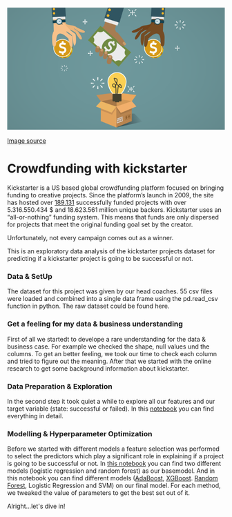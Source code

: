 ![](https://github.com/Ela-Bo/second_EDA_Project/blob/main/crowdfundin.png)

[Image source](https://www.travellerzee.com/how-to-plan-a-trip-with-zero-budget/)

# Crowdfunding with kickstarter

Kickstarter is a US based global crowdfunding platform focused on bringing funding to creative projects. 
Since the platform’s launch in 2009, the site has hosted over [189.131](https://www.kickstarter.com/help/stats?lang=de) successfully funded projects with over 5.316.550.434 $ and 18.623.561 million unique backers. 
Kickstarter uses an “all-or-nothing” funding system. This means that funds are only dispersed for projects that meet the original funding goal set by the creator.

Unfortunately, not every campaign comes out as a winner. 

This is an exploratory data analysis of the kickstarter projects dataset for predicting if a kickstarter project is going to be successful or not.

### Data & SetUp
The dataset for this project was given by our head coaches. 
55 csv files were loaded and combined into a single data frame using the pd.read_csv function in python. 
The raw dataset could be found here. 

### Get a feeling for my data & business understanding
First of all we startedt to develope a rare understanding for the data & business case. 
For example we checked the shape, null values und the columns. 
To get an better feeling, we took our time to check each column and tried to figure out the meaning. 
After that we started with the online research to get some background information about kickstarter. 

### Data Preparation & Exploration
In the second step it took quiet a while to explore all our features and our target variable (state: successful or failed). 
In this [notebook](https://github.com/Ela-Bo/second_EDA_Project/blob/main/EDA.ipynb) you can find everything in detail. 

### Modelling & Hyperparameter Optimization
Before we started with different models a feature selection was performed to select the predictors which play a significant role in explaining if a project is going to be successful or not. In [this notebook](https://github.com/Ela-Bo/second_EDA_Project/blob/main/BaseModel.ipynb) you can find two different models (logistic regression and random forest) as our basemodel. And in this notebook you can find different models ([AdaBoost](https://github.com/Ela-Bo/second_EDA_Project/blob/main/MainModel_AdaBoost.ipynb), [XGBoost](https://github.com/Ela-Bo/second_EDA_Project/blob/main/MainModel_XGBoost.ipynb). [Random Forest](https://github.com/Ela-Bo/second_EDA_Project/blob/main/MainModel_RanFor.ipynb), Logistic Regression and SVM) on our final model. For each method, we tweaked the value of parameters to get the best set out of it.


Alright...let's dive in!
